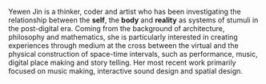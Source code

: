 Yewen Jin is a thinker, coder and artist who has been investigating the relationship between the **self**, the **body** and **reality** as systems of stumuli in the post-digital era. 
Coming from the background of architecture, philosophy and mathematics, she is particularly interested in creating experiences through medium at the cross between the virtual and the physical construction of space-time intervals, such as performance, music, digital place making and story telling. 
Her most recent work primarily focused on music making, interactive sound design and spatial design.